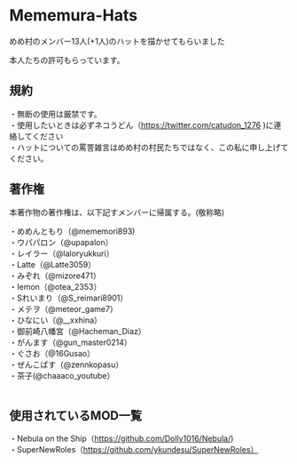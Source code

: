 # Mememura-Hats



めめ村のメンバー13人(+1人)のハットを描かせてもらいました</br>

本人たちの許可もらっています。</br>

## 規約</br>
・無断の使用は厳禁です。</br>
・使用したいときは必ずネコうどん（https://twitter.com/catudon_1276 )に連絡してください</br>
・ハットについての罵詈雑言はめめ村の村民たちではなく、この私に申し上げてください。</br>


## 著作権</br>
 
 本著作物の著作権は、以下記すメンバーに帰属する。(敬称略)</br>
 
 ・めめんともり（@mememori893)</br>
 ・ウパパロン（@upapalon）</br>
 ・レイラー（@laloryukkuri）</br>
 ・Latte（@Latte3059）</br>
 ・みぞれ（@mizore471）</br>
 ・Iemon（@otea_2353）</br>
 ・Sれいまり（@S_reimari8901）</br>
 ・メテヲ（@meteor_game7）</br>
 ・ひなにい（@__xxhina）</br>
 ・御前崎八幡宮（@Hacheman_Diaz）</br>
 ・がんます（@gun_master0214）</br>
 ・ぐさお（@16Gusao）</br>
 ・ぜんこぱす（@zennkopasu）</br>
 ・茶子(@chaaaco_youtube）</br>
</br>

## 使用されているMOD一覧</br>

・Nebula on the Ship（https://github.com/Dolly1016/Nebula/)</br>
・SuperNewRoles（https://github.com/ykundesu/SuperNewRoles）</br>
